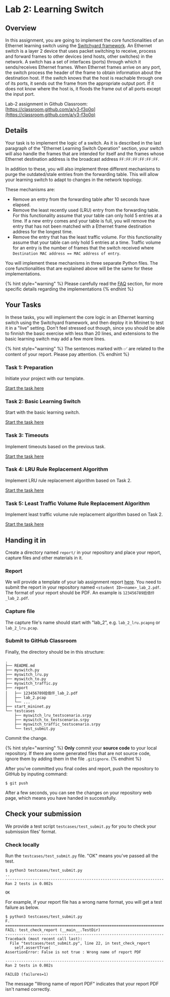 # Lab 2: Learning Switch

## Overview

In this assignment, you are going to implement the core functionalities of an Ethernet learning switch using the [Switchyard framework](https://gitee.com/pavinberg/switchyard). An Ethernet switch is a layer 2 device that uses packet switching to receive, process and forward frames to other devices (end hosts, other switches) in the network. A switch has a set of interfaces (ports) through which it sends/receives Ethernet frames. When Ethernet frames arrive on any port, the switch process the header of the frame to obtain information about the destination host. If the switch knows that the host is reachable through one of its ports, it sends out the frame from the appropriate output port. If it does not know where the host is, it floods the frame out of all ports except the input port.

Lab-2 assignment in Github Classroom: [https://classroom.github.com/a/y3-f3o0q](https://classroom.github.com/a/y3-f3o0q)

## Details

Your task is to implement the logic of a switch. As it is described in the last paragraph of the "Ethernet Learning Switch Operation" section, your switch will also handle the frames that are intended for itself and the frames whose Ethernet destination address is the broadcast address `FF:FF:FF:FF:FF:FF`.

In addition to these, you will also implement three different mechanisms to purge the outdated/stale entries from the forwarding table. This will allow your learning switch to adapt to changes in the network topology.

These mechanisms are:

* Remove an entry from the forwarding table after 10 seconds have elapsed.
* Remove the least recently used (LRU) entry from the forwarding table. For this functionality assume that your table can only hold 5 entries at a time. If a new entry comes and your table is full, you will remove the entry that has not been matched with a Ethernet frame destination address for the longest time.
* Remove the entry that has the least traffic volume. For this functionality assume that your table can only hold 5 entries at a time. Traffic volume for an entry is the number of frames that the switch received where `Destination MAC address == MAC address of entry`.

You will implement these mechanisms in three separate Python files. The core functionalities that are explained above will be the same for these implementations.

{% hint style="warning" %}
Please carefully read the [FAQ](faq.md) section, for more specific details regarding the implementations
{% endhint %}

## Your Tasks

In these tasks, you will implement the core logic in an Ethernet learning switch using the Switchyard framework, and then deploy it in Mininet to test it in a "live" setting. Don't feel stressed out though, since you should be able to finnish the basic exercise with less than 20 lines, and extensions to the basic learning switch may add a few more lines.

{% hint style="warning" %}
The sentences marked with ✅ are related to the content of your report. Please pay attention.
{% endhint %}

### Task 1: Preparation

Initiate your project with our template.

[Start the task here](preparation.md)

### Task 2: Basic Learning Switch

Start with the basic learning switch.

[Start the task here](basic-switch.md)

### Task 3: Timeouts

Implement timeouts based on the previous task.

[Start the task here](timeouts.md)

### Task 4: LRU Rule Replacement Algorithm

Implement LRU rule replacement algorithm based on Task 2.

[Start the task here](lru.md)

### Task 5: Least Traffic Volume Rule Replacement Algorithm

Implement least traffic volume rule replacement algorithm based on Task 2.

[Start the task here](ltv.md)

## Handing it in

Create a directory named `report/` in your repository and place your report, capture files and other materials in it.

### Report

We will provide a template of your lab assignment report [here](https://box.nju.edu.cn/d/f334d2c3bd4446b68003/). You need to submit the report in your repository named `<student ID><name>_lab_2.pdf`. The format of your report should be PDF. An example is `123456789拾佰仟_lab_2.pdf`.

### Capture file

The capture file's name should start with "lab\_2", e.g. `lab_2_lru.pcapng` or `lab_2_lru.pcap`.

### Submit to GitHub Classroom

Finally, the directory should be in this structure:

```
.
├── README.md
├── myswitch.py
├── myswitch_lru.py
├── myswitch_to.py
├── myswitch_traffic.py
├── report
│   ├── 123456789拾佰仟_lab_2.pdf
│   ├── lab_2.pcap
│   └── ...
├── start_mininet.py
└── testcases
    ├── myswitch_lru_testscenario.srpy
    ├── myswitch_to_testscenario.srpy
    ├── myswitch_traffic_testscenario.srpy
    └── test_submit.py
```

Commit the change.

{% hint style="warning" %}
**Only** commit your **source code** to your local repository. If there are some generated files that are not source code, ignore them by adding them in the file `.gitignore`.
{% endhint %}

After you’ve committed you final codes and report, push the repository to GitHub by inputing command:

```
$ git push
```

After a few seconds, you can see the changes on your repository web page, which means you have handed in successfully.

## Check your submission

We provide a test script `testcases/test_submit.py` for you to check your submission files' format.

### Check locally

Run the `testcases/test_submit.py` file. "OK" means you've passed all the test.

```
$ python3 testcases/test_submit.py
..
----------------------------------------------------------------------
Ran 2 tests in 0.002s

OK
```

For example, if your report file has a wrong name format, you will get a test failure as below.

```
$ python3 testcases/test_submit.py
F.
======================================================================
FAIL: test_check_report (__main__.TestDir)
----------------------------------------------------------------------
Traceback (most recent call last):
  File "testcases/test_submit.py", line 22, in test_check_report
    self.assertTrue(
AssertionError: False is not true : Wrong name of report PDF

----------------------------------------------------------------------
Ran 2 tests in 0.002s

FAILED (failures=1)
```

The message "Wrong name of report PDF" indicates that your report PDF isn't named correctly.
